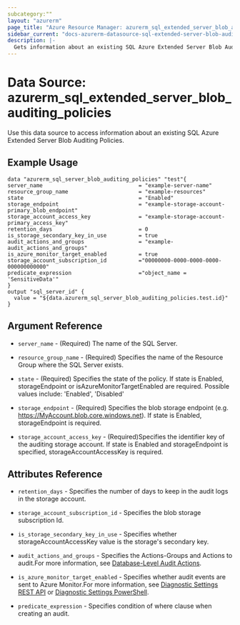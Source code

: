 ```yaml
---
subcategory:""
layout: "azurerm"
page_title: "Azure Resource Manager: azurerm_sql_extended_server_blob_auditing_policies"
sidebar_current: "docs-azurerm-datasource-sql-extended-server-blob-auditing-policies"
description: |-
  Gets information about an existing SQL Azure Extended Server Blob Auditing Policies.
---
```


# Data Source: azurerm_sql_extended_server_blob_auditing_policies

Use this data source to access information about an existing SQL Azure Extended Server Blob Auditing Policies.

## Example Usage

```hcl
data "azurerm_sql_server_blob_auditing_policies" "test"{
server_name                              = "example-server-name"
resource_group_name                      = "example-resources"
state                                    = "Enabled"
storage_endpoint                         = "example-storage-account-primary_blob_endpoint"
storage_account_access_key               = "example-storage-account-primary_access_key"
retention_days                           = 0
is_storage_secondary_key_in_use          = true
audit_actions_and_groups                 = "example-audit_actions_and_groups"
is_azure_monitor_target_enabled          = true
storage_account_subscription_id          ="00000000-0000-0000-0000-000000000000"
predicate_expression                     ="object_name = 'SensitiveData'"
}
output "sql_server_id" {
  value = "${data.azurerm_sql_server_blob_auditing_policies.test.id}"
}
```
## Argument Reference

* `server_name` - (Required) The name of the SQL Server.

* `resource_group_name` - (Required) Specifies the name of the Resource Group where the SQL Server exists.

* `state` - (Required) Specifies the state of the policy. If state is Enabled, storageEndpoint or isAzureMonitorTargetEnabled are required. Possible values include: 'Enabled', 'Disabled'

* `storage_endpoint` - (Required) Specifies the blob storage endpoint (e.g. https://MyAccount.blob.core.windows.net). If state is Enabled, storageEndpoint is required.

* `storage_account_access_key` - (Required)Specifies the identifier key of the auditing storage account. If state is Enabled and storageEndpoint is specified, storageAccountAccessKey is required.

## Attributes Reference

* `retention_days` - Specifies the number of days to keep in the audit logs in the storage account.

* `storage_account_subscription_id` - Specifies the blob storage subscription Id.

* `is_storage_secondary_key_in_use` - Specifies whether storageAccountAccessKey value is the storage's secondary key.

* `audit_actions_and_groups` - Specifies the Actions-Groups and Actions to audit.For more information, see [Database-Level Audit Actions](https://docs.microsoft.com/en-us/sql/relational-databases/security/auditing/sql-server-audit-action-groups-and-actions#database-level-audit-actions).

* `is_azure_monitor_target_enabled` - Specifies whether audit events are sent to Azure Monitor.For more information, see [Diagnostic Settings REST API](https://go.microsoft.com/fwlink/?linkid=2033207) or [Diagnostic Settings PowerShell](https://go.microsoft.com/fwlink/?linkid=2033043).

* `predicate_expression` - Specifies condition of where clause when creating an audit.
